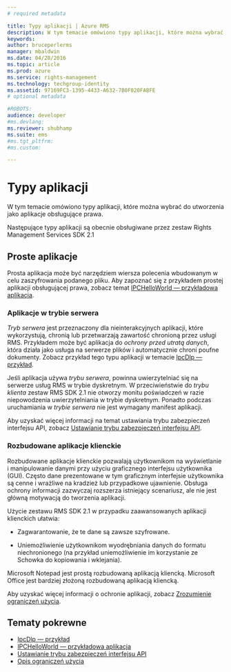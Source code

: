 ```yaml
---
# required metadata

title: Typy aplikacji | Azure RMS
description: W tym temacie omówiono typy aplikacji, które można wybrać do utworzenia jako aplikacje obsługujące prawa.
keywords:
author: bruceperlerms
manager: mbaldwin
ms.date: 04/28/2016
ms.topic: article
ms.prod: azure
ms.service: rights-management
ms.technology: techgroup-identity
ms.assetid: 97169FC3-1395-4433-A632-7B0F020FABFE
# optional metadata

#ROBOTS:
audience: developer
#ms.devlang:
ms.reviewer: shubhamp
ms.suite: ems
#ms.tgt_pltfrm:
#ms.custom:

---
```


# Typy aplikacji


W tym temacie omówiono typy aplikacji, które można wybrać do utworzenia jako aplikacje obsługujące prawa.

Następujące typy aplikacji są obecnie obsługiwane przez zestaw Rights Management Services SDK 2.1

## Proste aplikacje

Prosta aplikacja może być narzędziem wiersza polecenia wbudowanym w celu zaszyfrowania podanego pliku. Aby zapoznać się z przykładem prostej aplikacji obsługującej prawa, zobacz temat [IPCHelloWorld — przykładowa aplikacja](how-to-build-your-first-application.md).

### Aplikacje w trybie serwera

*Tryb serwera* jest przeznaczony dla nieinterakcyjnych aplikacji, które wykorzystują, chronią lub przetwarzają zawartość chronioną przez usługi RMS. Przykładem może być aplikacja do *ochrony przed utratą danych*, która działa jako usługa na serwerze plików i automatycznie chroni poufne dokumenty. Zobacz przykład tego typu aplikacji w temacie [IpcDlp — przykład](https://Code.MSDN.Microsoft.Com/IpcDlp-Sample-Application-d30bb99d).

Jeśli aplikacja używa *trybu serwera*, powinna uwierzytelniać się na serwerze usług RMS w trybie dyskretnym. W przeciwieństwie do *trybu klienta* zestaw RMS SDK 2.1 nie otworzy monitu poświadczeń w razie niepowodzenia uwierzytelniania w trybie dyskretnym. Ponadto podczas uruchamiania w *trybie serwera* nie jest wymagany manifest aplikacji.

Aby uzyskać więcej informacji na temat ustawiania trybu zabezpieczeń interfejsu API, zobacz [Ustawianie trybu zabezpieczeń interfejsu API](setting-the-api-security-mode-api-mode.md).

### Rozbudowane aplikacje klienckie

Rozbudowane aplikacje klienckie pozwalają użytkownikom na wyświetlanie i manipulowanie danymi przy użyciu graficznego interfejsu użytkownika (GUI). Często dane prezentowane w tym graficznym interfejsie użytkownika są cenne i wrażliwe na kradzież lub przypadkowe ujawnienie. Obsługa ochrony informacji zazwyczaj rozszerza istniejący scenariusz, ale nie jest główną motywacją do tworzenia aplikacji.

Użycie zestawu RMS SDK 2.1 w przypadku zaawansowanych aplikacji klienckich ułatwia:

-   Zagwarantowanie, że te dane są zawsze szyfrowane.

-   Uniemożliwienie użytkownikom wyodrębniania danych do formatu niechronionego (na przykład uniemożliwienie im korzystanie ze Schowka do kopiowania i wklejania).

Microsoft Notepad jest prostą rozbudowaną aplikacją kliencką. Microsoft Office jest bardziej złożoną rozbudowaną aplikacją kliencką.

Aby uzyskać więcej informacji o ochronie aplikacji, zobacz [Zrozumienie ograniczeń użycia](understanding-usage-restrictions.md).

## Tematy pokrewne

* [IpcDlp — przykład](https://Code.MSDN.Microsoft.Com/IpcDlp-Sample-Application-d30bb99d)
* [IPCHelloWorld — przykładowa aplikacja](how-to-build-your-first-application.md)
* [Ustawianie trybu zabezpieczeń interfejsu API](setting-the-api-security-mode-api-mode.md)
* [Opis ograniczeń użycia](understanding-usage-restrictions.md)


<!--HONumber=Jun16_HO2-->


